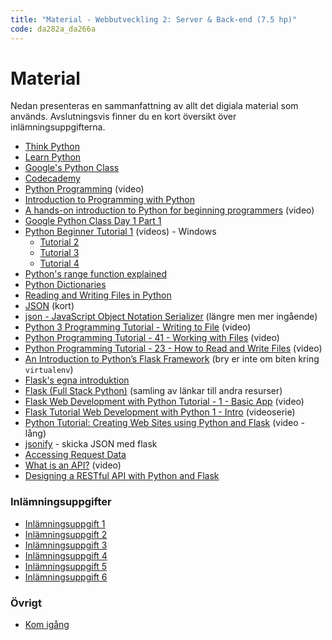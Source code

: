 ```yaml
---
title: "Material - Webbutveckling 2: Server & Back-end (7.5 hp)"
code: da282a_da266a
---
```


# Material

Nedan presenteras en sammanfattning av allt det digiala material som används. Avslutningsvis finner du en kort översikt över inlämningsuppgifterna.

* [Think Python](http://greenteapress.com/thinkpython/html/index.html)
* [Learn Python](http://www.learnpython.org/en/Hello%2C_World%21)
* [Google's Python Class](https://developers.google.com/edu/python/)
* [Codecademy](https://www.codecademy.com/learn/python)
* [Python Programming](https://www.youtube.com/watch?v=N4mEzFDjqtA) (video)
* [Introduction to Programming with Python](https://mva.microsoft.com/en-US/training-courses/introduction-to-programming-with-python-8360?l=lqhuMxFz_8904984382)
* [A hands-on introduction to Python for beginning programmers](https://www.youtube.com/watch?v=rkx5_MRAV3A) (video)
* [Google Python Class Day 1 Part 1](https://www.youtube.com/watch?v=tKTZoB2Vjuk)
* [Python Beginner Tutorial 1](https://www.youtube.com/watch?v=cpPG0bKHYKc) (videos) - Windows
    * [Tutorial 2](https://www.youtube.com/watch?v=hFhiV5X5QM4)
    * [Tutorial 3](https://www.youtube.com/watch?v=6r1DFGpBzrc)
    * [Tutorial 4](https://www.youtube.com/watch?v=Ow3CcOGNIss)
* [Python's range function explained](http://pythoncentral.io/pythons-range-function-explained/)
* [Python Dictionaries](https://jeffknupp.com/blog/2015/08/30/python-dictionaries/)
* [Reading and Writing Files in Python](http://www.pythonforbeginners.com/files/reading-and-writing-files-in-python)
* [JSON](http://docs.python-guide.org/en/latest/scenarios/json/) (kort)
* [json - JavaScript Object Notation Serializer](https://pymotw.com/2/json/) (längre men mer ingående)
* [Python 3 Programming Tutorial - Writing to File](https://www.youtube.com/watch?v=f6zeuk5UjuE) (video)
* [Python Programming Tutorial - 41 - Working with Files](https://www.youtube.com/watch?v=0DHt_gC-k_E) (video)
* [Python Programming Tutorial - 23 - How to Read and Write Files](https://www.youtube.com/watch?v=YV6qm6erphk) (video)
* [An Introduction to Python’s Flask Framework](http://code.tutsplus.com/tutorials/an-introduction-to-pythons-flask-framework--net-28822) (bry er inte om biten kring `virtualenv`)
* [Flask's egna introduktion](http://flask.pocoo.org/docs/0.11/quickstart/#quickstart)
* [Flask (Full Stack Python)](https://www.fullstackpython.com/flask.html) (samling av länkar till andra resurser)
* [Flask Web Development with Python Tutorial - 1 - Basic App](https://www.youtube.com/watch?v=ZVGwqnjOKjk) (video)
* [Flask Tutorial Web Development with Python 1 - Intro](https://www.youtube.com/watch?v=Lv1fv-HmkQo&list=PLQVvvaa0QuDc_owjTbIY4rbgXOFkUYOUB) (videoserie)
* [Python Tutorial: Creating Web Sites using Python and Flask](https://www.youtube.com/watch?v=M1IVwFAH9Wo) (video - lång)
* [jsonify](http://flask.pocoo.org/docs/0.11/api/#flask.json.jsonify) - skicka JSON med flask
* [Accessing Request Data](http://flask.pocoo.org/docs/0.11/quickstart/#accessing-request-data)
* [What is an API?](https://www.youtube.com/watch?v=s7wmiS2mSXY) (video)
* [Designing a RESTful API with Python and Flask](http://blog.miguelgrinberg.com/post/designing-a-restful-api-with-python-and-flask)

### Inlämningsuppgifter

* [Inlämningsuppgift 1](/courses/da282a_da266a/assignments/uppg1.html)
* [Inlämningsuppgift 2](/courses/da282a_da266a/assignments/uppg2.html)
* [Inlämningsuppgift 3](/courses/da282a_da266a/assignments/uppg3.html)
* [Inlämningsuppgift 4](/courses/da282a_da266a/assignments/uppg4.html)
* [Inlämningsuppgift 5](/courses/da282a_da266a/assignments/uppg5.html)
* [Inlämningsuppgift 6](/courses/da282a_da266a/assignments/uppg6.html)

### Övrigt

* [Kom igång](/courses/da282a_da266a/material/getting_started.html)
